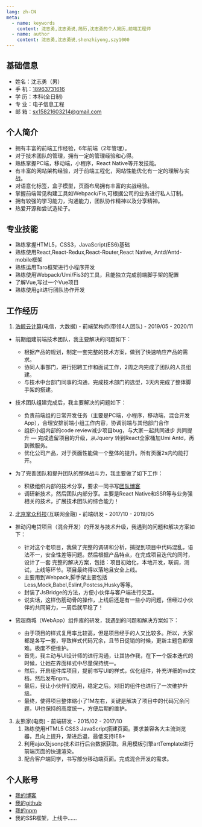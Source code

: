 ```yaml
---
lang: zh-CN
meta:
  - name: keywords
    content: 沈志勇,沈志勇说,简历,沈志勇的个人简历,前端工程师
  - name: author
    content: 沈志勇,沈志勇说,shenzhiyong,szy1000
---
```


## 基础信息 
* 姓名：沈志勇（男）
* 手 机：[18963731616](tel:18963731616)
* 学 历：本科(全日制)
* 专 业：电子信息工程
* 邮 箱：<sx15821603214@gmail.com>    

## 个人简介

* 拥有丰富的前端工作经验，6年前端（2年管理）。
* 对于技术团队的管理，拥有一定的管理经验和心得。
* 熟练掌握PC端，移动端，小程序，React Native等开发技能。
* 有丰富的网站架构经验，对于前端工程化，网站性能优化有一定的理解与实战。
* 对语意化标签，盒子模型，页面布局拥有丰富的实战经验。
* 掌握前端常见构建工具如Webpack/Fis,可根据公司的业务进行私人订制。
* 拥有较强的学习能力，沟通能力，团队协作精神以及分享精神。
* 热爱开源和尝试造轮子。

## 专业技能

* 熟练掌握HTML5，CSS3，JavaScript(ES6)基础
* 熟练使用React,React-Redux,React-Router,React Native, Antd/Antd-mobile框架
* 熟练运用Taro框架进行小程序开发
* 熟练使用Webpack/Umi/Fis3的工具，且能独立完成前端脚手架的配置
* 了解Vue,写过一个Vue项目
* 熟练使用git进行团队协作开发

## 工作经历

1. [浩鲸云计算](https://www.iwhalecloud.com/)(电信，大数据) - 前端架构师(带领4人团队)  - 2019/05 - 2020/11 

* 前期组建前端技术团队，我主要解决的问题如下：
   - 根据产品的规划，制定一套完整的技术方案，做到了快速响应产品的需求。
   - 协同人事部门，进行招聘工作和面试工作，2周之内完成了团队的人员组建。
   - 与技术中台部门同事的沟通，完成技术部门的选型，3天内完成了整体脚手架的搭建。

* 技术团队组建完成后，我主要解决的问题如下：
   - 负责前端组的日常开发任务（主要是PC端，小程序，移动端，混合开发App），合理安排前端小组工作内容，协调前端与其他部门合作
   - 组织小组内部的code review减少项目bug，与大家一起共同进步 共同提升
   — 完成遗留项目的升级，从Jquery 转到React全家桶加Umi Antd，再到微服务。
   - 优化公司产品，对于页面性能做一个整体的提升。所有页面2s内均能打开。
   
* 为了完善团队和提升团队的整体战斗力，我主要做了如下工作：
    - 积极组织内部的技术分享，要求一同书写[团队博客](https://www.yuque.com/ld663v/cxkm08)
    - 调研新技术，然后团队内部分享。主要是React Native和SSR等与业务强相关的技术，扩展技术团队的综合能力！


2. [北京掌众科技](https://www.weshare.com.cn/)(互联网金融) - 前端研发 - 2017/10 - 2019/05 

* 推动闪电贷项目（混合开发）的开发与技术升级，我遇到的问题和解决方案如下：
    - 针对这个老项目，我做了完整的调研和分析，捕捉到项目中代码混乱，语法不一，安全性差等问题。然后根据产品特点，在完成项目迭代的同时，设计了一套
    完整的解决方案，包括：项目初始化，本地开发，联调，测试，上线等环节。项目最终得以落地且安全上线。
    - 主要用到Webpack,脚手架主要包括Less,Mock,Babel,Eslint,Postcss,Husky等等。
    - 封装了JsBridge的方法，方便小伙伴与客户端进行交互。
    - 说实话，这样伤筋动骨的操作，上线后还是有一些小的问题，但经过小伙伴的共同努力，一周后就平稳了！
    
* 贷超商城（WebApp）组件库的研发，我遇到的问题和解决方案如下：
    - 由于项目的样式复用率比较高，但是项目经手的人又比较多。所以，大家都是各写一套，导致样式代码冗余，且节日促销的时候，更新主题色都很难。极度不便维护。
    - 首先，我主动与UI设计师的进行沟通，让其协作我，在下一个版本迭代的时候，让她在界面样式中尽量保持统一。
    - 然后，开启组件库项目，提前书写UI的样式，优化组件，补充详细的md文档，然后发布npm。
    - 最后，我让小伙伴们使用，稳定之后。对旧的组件也进行了一次维护升级。
    - 最终，使得项目整体缩小了1M左右，关键是解决了项目中的代码冗余问题，UI也保持的高度统一，方便后期的维护。


3. 友熊家(电商) - 前端研发 - 2015/02 - 2017/10 
    1. 熟练使用HTML5 CSS3 JavaScript搭建页面。要求兼容各大主流浏览器，且向上提升，渐进后退，最低支持IE8+
    2. 利用ajax及jsonp技术进行后台数据获取。且用模板引擎artTemplate进行前端页面的快速渲染。
    3. 配合客户端同学，书写部分移动端页面。完成混合开发的需求。

    
## 个人账号
* [我的博客](https://blog.csdn.net/u011456552)
* [我的github](https://github.com/szy1000)
* [我的npm](https://www.npmjs.com/package/shenzhiyong)
* 我的SSR框架，上线中......


<contact></contact>

